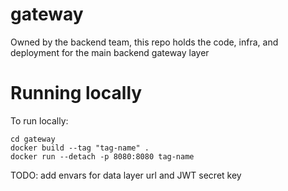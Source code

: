 # gateway

Owned by the backend team, this repo holds the code, infra, and deployment for the main backend gateway layer

# Running locally

To run locally:

```
cd gateway
docker build --tag "tag-name" .
docker run --detach -p 8080:8080 tag-name
```

TODO: add envars for data layer url and JWT secret key
